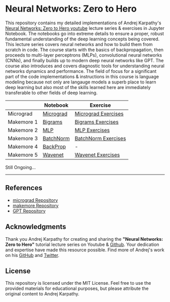 # Neural Networks: Zero to Hero


This repository contains my detailed implementations of Andrej Karpathy's [Neural Networks: Zero to Hero youtube](https://www.youtube.com/playlist?list=PLAqhIrjkxbuWI23v9cThsA9GvCAUhRvKZ) lecture series & exercises in Jupyter Notebook. The notebooks go into extreme details to ensure a proper, robust fundamental understanding of the deep learning concepts being covered. This lecture series covers neural networks and how to build them from scratch in code. The course starts with the basics of backpropagation, then proceeds to multi-layer perceptrons (MLPs), convolutional neural networks (CNNs), and finally builds up to modern deep neural networks like GPT. The course also introduces and covers diagnostic tools for understanding neural networks dynamics and performance. The field of focus for a significant part of the code implementations & instructions in this course is language modeling because not only are langauge models a superb place to learn deep learning but also most of the skills learned here are immediately transferable to other fields of deep learning.



|  | Notebook | Exercise 
| --- | --- | --- 
| Micrograd | [Micrograd](https://github.com/chizkidd/Karpathy-Neural-Networks-Zero-to-Hero/blob/main/001_micrograd/micrograd.ipynb) | [Micrograd Exercises](https://github.com/chizkidd/Karpathy-Neural-Networks-Zero-to-Hero/blob/main/001_micrograd/micrograd_exercises.ipynb) 
| Makemore 1 | [Bigrams](https://github.com/chizkidd/Karpathy-Neural-Networks-Zero-to-Hero/blob/main/002_makemore_Bigrams/makemore_Bigrams.ipynb) | [Bigrams Exercises](https://github.com/chizkidd/Karpathy-Neural-Networks-Zero-to-Hero/blob/main/002_makemore_Bigrams/bigram_exercises.ipynb)
| Makemore 2 | [MLP](https://github.com/chizkidd/Karpathy-Neural-Networks-Zero-to-Hero/blob/main/003_makemore_MLP/makemore_MLP.ipynb) | [MLP Exercises](https://github.com/chizkidd/Karpathy-Neural-Networks-Zero-to-Hero/blob/main/003_makemore_MLP/MLP_exercises.ipynb) 
| Makemore 3 | [BatchNorm](https://github.com/chizkidd/Karpathy-Neural-Networks-Zero-to-Hero/blob/main/004_makemore_BatchNorm/makemore_BatchNorm.ipynb) | [BatchNorm Exercises](https://github.com/chizkidd/Karpathy-Neural-Networks-Zero-to-Hero/blob/main/004_makemore_BatchNorm/BatchNorm_exercises.ipynb) 
| Makemore 4 | [BackProp](https://github.com/chizkidd/Karpathy-Neural-Networks-Zero-to-Hero/blob/main/005_makemore_BackpropNinja/makemore_Backprop.ipynb) | - 
| Makemore 5 | [Wavenet](https://github.com/chizkidd/Karpathy-Neural-Networks-Zero-to-Hero/blob/main/006_makemore_WaveNet/makemore_WaveNet.ipynb) | [Wavenet Exercises](https://github.com/chizkidd/Karpathy-Neural-Networks-Zero-to-Hero/blob/main/006_makemore_WaveNet/WaveNet_Exercises.ipynb)

Still Ongoing... 

-----

## References

- [micrograd Repository](https://github.com/karpathy/micrograd)
- [makemore Repository](https://github.com/karpathy/makemore)
- [GPT Repository](https://github.com/karpathy/ng-video-lecture)

## Acknowledgments

Thank you Andrej Karpathy for creating and sharing the **"Neural Networks: Zero to Hero"** tutorial lecture series on Youtube & [Github](https://github.com/karpathy/nn-zero-to-hero/tree/master). Your dedication and expertise have made this resource possible. Find more of Andrej's work on his [GitHub](https://github.com/karpathy) and [Twitter](https://x.com/karpathy).

## License

This repository is licensed under the MIT License. Feel free to use the provided materials for educational purposes, but please attribute the original content to Andrej Karpathy.

